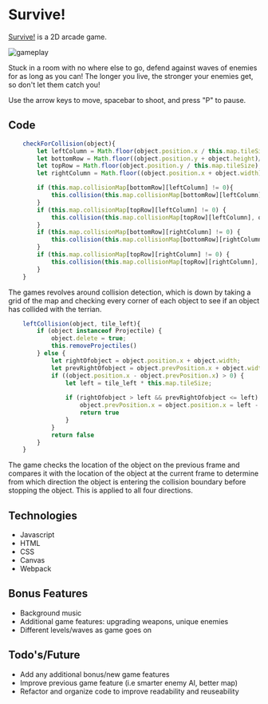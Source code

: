 # Survive!

[Survive!](https://linb1.github.io/Survive/) is a 2D arcade game.

![gameplay](https://user-images.githubusercontent.com/68402088/145424298-fcc162e1-85ff-42f0-af3e-1ea40920e217.gif)

Stuck in a room with no where else to go, defend against waves of enemies 
for as long as you can! The longer you live, the stronger your enemies get, so don't
let them catch you!

Use the arrow keys to move, spacebar to shoot, and press "P" to pause.

## Code
```javascript
    checkForCollision(object){
        let leftColumn = Math.floor(object.position.x / this.map.tileSize);
        let bottomRow = Math.floor((object.position.y + object.height)/ this.map.tileSize);
        let topRow = Math.floor(object.position.y / this.map.tileSize);
        let rightColumn = Math.floor((object.position.x + object.width) / this.map.tileSize);

        if (this.map.collisionMap[bottomRow][leftColumn] != 0){
            this.collision(this.map.collisionMap[bottomRow][leftColumn], object, bottomRow, leftColumn);
        }
        if (this.map.collisionMap[topRow][leftColumn] != 0) {
            this.collision(this.map.collisionMap[topRow][leftColumn], object, topRow, leftColumn);
        }
        if (this.map.collisionMap[bottomRow][rightColumn] != 0) {
            this.collision(this.map.collisionMap[bottomRow][rightColumn], object, bottomRow, rightColumn);
        }
        if (this.map.collisionMap[topRow][rightColumn] != 0) {
            this.collision(this.map.collisionMap[topRow][rightColumn], object, topRow, rightColumn);
        }
    }
```
The games revolves around collision detection, which is down by taking a grid of the map and
checking every corner of each object to see if an object has collided with the terrian.

```javascript
    leftCollision(object, tile_left){
        if (object instanceof Projectile) {
            object.delete = true;
            this.removeProjectiles()
        } else {
            let rightOfobject = object.position.x + object.width;
            let prevRightOfobject = object.prevPosition.x + object.width;
            if ((object.position.x - object.prevPosition.x) > 0) {
                let left = tile_left * this.map.tileSize;
    
                if (rightOfobject > left && prevRightOfobject <= left) {
                    object.prevPosition.x = object.position.x = left - object.width - 0.01;
                    return true
                }
            }
            return false
        }
    }
```
The game checks the location of the object on the previous frame and compares it with the
location of the object at the current frame to determine from which direction the object is
entering the collision boundary before stopping the object. This is applied to all four directions.

## Technologies
- Javascript
- HTML
- CSS
- Canvas
- Webpack

## Bonus Features
- Background music
- Additional game features: upgrading weapons, unique enemies
- Different levels/waves as game goes on

## Todo's/Future
- Add any additional bonus/new game features
- Improve previous game feature (i.e smarter enemy AI, better map)
- Refactor and organize code to improve readability and reuseability
